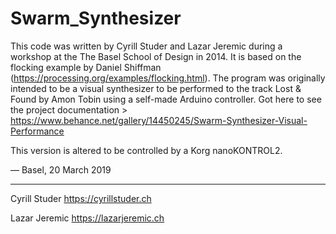 # Swarm_Synthesizer

This code was written by Cyrill Studer and Lazar Jeremic during a workshop at the The Basel School of Design in 2014. It is based on the flocking example by Daniel Shiffman (https://processing.org/examples/flocking.html). The program was originally intended to be a visual synthesizer to be performed to the track Lost & Found by Amon Tobin using a self-made Arduino controller. Got here to see the project documentation > https://www.behance.net/gallery/14450245/Swarm-Synthesizer-Visual-Performance

This version is altered to be controlled by a Korg nanoKONTROL2.

— Basel, 20 March 2019

----------------------------
Cyrill Studer
https://cyrillstuder.ch

Lazar Jeremic
https://lazarjeremic.ch
